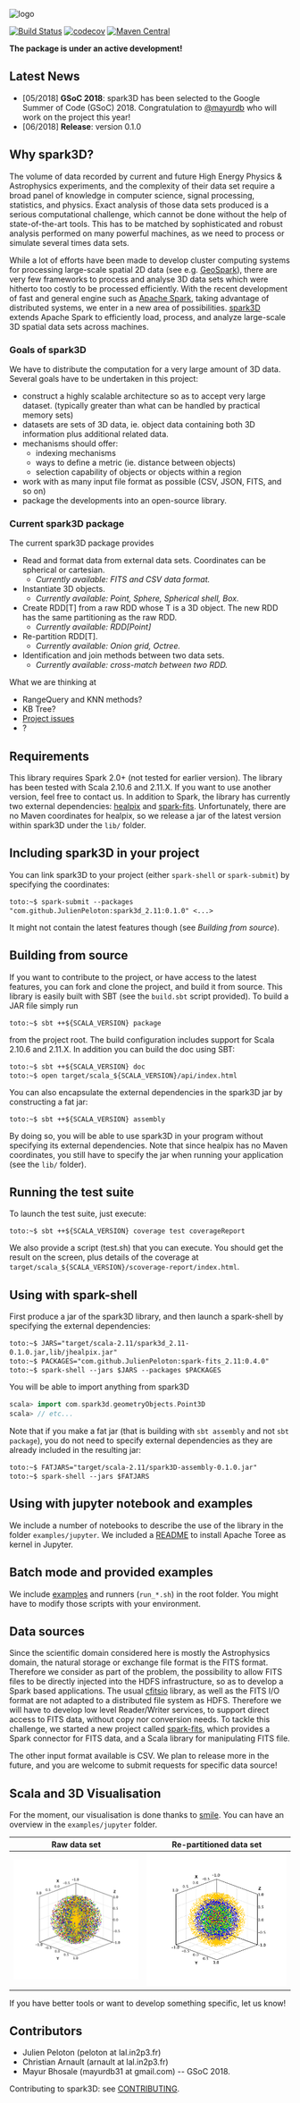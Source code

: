 ![logo](https://github.com/JulienPeloton/spark3D/blob/master/pic/spark3d_logo.jpg)

[![Build Status](https://travis-ci.org/JulienPeloton/spark3D.svg?branch=master)](https://travis-ci.org/JulienPeloton/spark3D)
[![codecov](https://codecov.io/gh/JulienPeloton/spark3D/branch/master/graph/badge.svg)](https://codecov.io/gh/JulienPeloton/spark3D)
[![Maven Central](https://maven-badges.herokuapp.com/maven-central/com.github.JulienPeloton/spark3d_2.11/badge.svg?style=flat)](https://maven-badges.herokuapp.com/maven-central/com.github.JulienPeloton/spark3d_2.11)

**The package is under an active development!**

## Latest News

- [05/2018] **GSoC 2018**: spark3D has been selected to the Google Summer of Code (GSoC) 2018. Congratulation to [@mayurdb](https://github.com/mayurdb) who will work on the project this year!
- [06/2018] **Release**: version 0.1.0

## Why spark3D?

The volume of data recorded by current and
future High Energy Physics & Astrophysics experiments,
and the complexity of their data set require a broad panel of
knowledge in computer science, signal processing, statistics, and physics.
Exact analysis of those data sets produced is a serious computational challenge,
which cannot be done without the help of state-of-the-art tools.
This has to be matched by sophisticated and robust analysis performed on many
powerful machines, as we need to process or simulate several times data sets.

While a lot of efforts have been made to develop cluster computing systems for
processing large-scale spatial 2D data
(see e.g. [GeoSpark](http://geospark.datasyslab.org)),
there are very few frameworks to process and analyse 3D data sets
which were hitherto too costly to be processed efficiently.
With the recent development of fast and general engine such as
[Apache Spark](http://spark.apache.org), taking advantage of
distributed systems, we enter in a new area of possibilities.
[spark3D](https://github.com/JulienPeloton/spark3D) extends Apache Spark to
efficiently load, process, and analyze large-scale 3D spatial data sets across machines.

### Goals of spark3D


We have to distribute the computation for a very large amount of 3D data.
Several goals have to be undertaken in this project:

- construct a highly scalable architecture so as to accept very large dataset. (typically greater than what can be handled by practical memory sets)
- datasets are sets of 3D data, ie. object data containing both 3D information plus additional related data.
- mechanisms should offer:
  + indexing mechanisms
  + ways to define a metric (ie. distance between objects)
  + selection capability of objects or objects within a region
- work with as many input file format as possible (CSV, JSON, FITS, and so on)
- package the developments into an open-source library.

### Current spark3D package

The current spark3D package provides

- Read and format data from external data sets. Coordinates can be spherical or cartesian. 
  - *Currently available: FITS and CSV data format.*
- Instantiate 3D objects. 
  - *Currently available: Point, Sphere, Spherical shell, Box.*
- Create RDD[T] from a raw RDD whose T is a 3D object. The new RDD has the same partitioning as the raw RDD.
  - *Currently available: RDD[Point]*
- Re-partition RDD[T]. 
  - *Currently available: Onion grid, Octree.*
- Identification and join methods between two data sets. 
  - *Currently available: cross-match between two RDD.*

What we are thinking at

- RangeQuery and KNN methods?
- KB Tree?
- [Project issues](https://github.com/JulienPeloton/spark3D/issues)
- ?

## Requirements

This library requires Spark 2.0+ (not tested for earlier version). The
library has been tested with Scala 2.10.6 and 2.11.X. If you want to use
another version, feel free to contact us. In addition to Spark, the library has currently two external dependencies: [healpix](http://healpix.sourceforge.net/) and [spark-fits](https://github.com/JulienPeloton/spark-fits). Unfortunately, there are no Maven coordinates for healpix, so we release a jar of the latest version within spark3D under the `lib/` folder.

## Including spark3D in your project

You can link spark3D to your project (either `spark-shell` or `spark-submit`) by specifying the coordinates:

```console
toto:~$ spark-submit --packages "com.github.JulienPeloton:spark3d_2.11:0.1.0" <...>
```

It might not contain the latest features though (see *Building from source*).

## Building from source

If you want to contribute to the project, or have access to the latest features, you can fork and clone the project, and build it from source.
This library is easily built with SBT (see the `build.sbt` script provided). To
build a JAR file simply run

```console
toto:~$ sbt ++${SCALA_VERSION} package
```

from the project root. The build configuration includes support for
Scala 2.10.6 and 2.11.X. In addition you can build the doc using SBT:

```console
toto:~$ sbt ++${SCALA_VERSION} doc
toto:~$ open target/scala_${SCALA_VERSION}/api/index.html
```

You can also encapsulate the external dependencies in the spark3D jar by constructing a fat jar:

```console
toto:~$ sbt ++${SCALA_VERSION} assembly
```

By doing so, you will be able to use spark3D in your program without specifying its external dependencies. Note that since healpix has no Maven coordinates, you still have to specify the jar when running your application (see the `lib/` folder).

## Running the test suite

To launch the test suite, just execute:

```console
toto:~$ sbt ++${SCALA_VERSION} coverage test coverageReport
```

We also provide a script (test.sh) that you can execute. You should get the
result on the screen, plus details of the coverage at 
`target/scala_${SCALA_VERSION}/scoverage-report/index.html`.

## Using with spark-shell

First produce a jar of the spark3D library, and then launch a spark-shell by specifying the external dependencies:

```console
toto:~$ JARS="target/scala-2.11/spark3d_2.11-0.1.0.jar,lib/jhealpix.jar"
toto:~$ PACKAGES="com.github.JulienPeloton:spark-fits_2.11:0.4.0"
toto:~$ spark-shell --jars $JARS --packages $PACKAGES
```

You will be able to import anything from spark3D

```scala
scala> import com.spark3d.geometryObjects.Point3D
scala> // etc...
```
Note that if you make a fat jar (that is building with `sbt assembly` and not `sbt package`), you do not need to specify external dependencies as they are already included in the resulting jar:

```console
toto:~$ FATJARS="target/scala-2.11/spark3D-assembly-0.1.0.jar"
toto:~$ spark-shell --jars $FATJARS
```

## Using with jupyter notebook and examples

We include a number of notebooks to describe the use of the library in the folder `examples/jupyter`. We included a [README](https://github.com/JulienPeloton/spark3D/blob/master/examples/jupyter/README.md) to install Apache Toree as kernel in Jupyter.

## Batch mode and provided examples

We include [examples](https://github.com/JulienPeloton/spark3D/tree/master/src/main/scala/com/spark3d/examples) and runners (`run_*.sh`) in the root folder.
You might have to modify those scripts with your environment.

## Data sources

Since the scientific domain considered here is mostly the Astrophysics domain,
the natural storage or exchange file format is the FITS format.
Therefore we consider as part of the problem, the possibility to allow FITS files
to be directly injected into the HDFS infrastructure, so as to develop a Spark based applications. The usual [cfitsio](https://heasarc.gsfc.nasa.gov/fitsio/fitsio.html) library, as well as the FITS I/O format are not adapted to a distributed file system as HDFS.
Therefore we will have to develop low level Reader/Writer services,
to support direct access to FITS data, without copy nor conversion needs.
To tackle this challenge, we started a new project called
[spark-fits](https://github.com/JulienPeloton/spark-fits), which provides a
Spark connector for FITS data, and a Scala library for manipulating FITS file.

The other input format available is CSV. We plan to release more in the future, and you are welcome to submit requests for specific data source!

## Scala and 3D Visualisation

For the moment, our visualisation is done thanks to [smile](https://github.com/haifengl/smile). You can have an overview in the `examples/jupyter` folder.

| Raw data set | Re-partitioned data set |
|:---------:|:---------:|
| ![raw](https://github.com/JulienPeloton/spark3D/blob/master/examples/jupyter/images/myOnionFigRaw.png) | ![repartitioning](https://github.com/JulienPeloton/spark3D/blob/master/examples/jupyter/images/myOnionFig.png)|

If you have better tools or want to develop something specific, let us know!

## Contributors

* Julien Peloton (peloton at lal.in2p3.fr)
* Christian Arnault (arnault at lal.in2p3.fr)
* Mayur Bhosale (mayurdb31 at gmail.com) -- GSoC 2018.

Contributing to spark3D: see [CONTRIBUTING](https://github.com/JulienPeloton/spark3D/blob/master/CONTRIBUTING.rst).